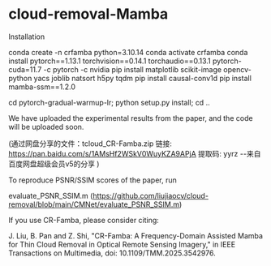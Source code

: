 # cloud-removal-Mamba

Installation

conda create -n crfamba python=3.10.14
conda activate crfamba
conda install pytorch==1.13.1 torchvision==0.14.1 torchaudio==0.13.1 pytorch-cuda=11.7 -c pytorch -c nvidia
pip install matplotlib scikit-image opencv-python yacs joblib natsort h5py tqdm
pip install causal-conv1d
pip install mamba-ssm==1.2.0

cd pytorch-gradual-warmup-lr; python setup.py install; cd ..

We have uploaded the experimental results from the paper, and the code will be uploaded soon.

 (通过网盘分享的文件：tcloud_CR-Famba.zip 链接: https://pan.baidu.com/s/1AMsHf2WSkV0WuyKZA9APjA 提取码: yyrz 
--来自百度网盘超级会员v5的分享 )

To reproduce PSNR/SSIM scores of the paper, run

evaluate_PSNR_SSIM.m (https://github.com/liujiaocv/cloud-removal/blob/main/CMNet/evaluate_PSNR_SSIM.m)

If you use CR-Famba, please consider citing:

J. Liu, B. Pan and Z. Shi, "CR-Famba: A Frequency-Domain Assisted Mamba for Thin Cloud Removal in Optical Remote Sensing Imagery," in IEEE Transactions on Multimedia, doi: 10.1109/TMM.2025.3542976.

